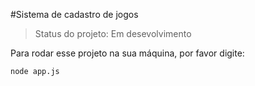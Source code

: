 #Sistema de cadastro de jogos

> Status do projeto: Em desevolvimento

Para rodar esse projeto na sua máquina, por favor digite:

```
node app.js
```
